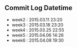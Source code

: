 ## Commit Log Datetime

* week2 : 2015.03.11 23:20
* week3 : 2015.03.18 23:20
* week4 : 2015.03.25 22:55
* week5 : 2015.04.06 14:26
* week6 : 2015.04.08 19:30
